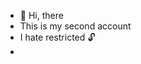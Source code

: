 - 👋 Hi, there
- This is my second account
- I hate restricted 🔓
- 
<!---
3Kxr/3Kxr is a ✨ special ✨ repository because its `README.md` (this file) appears on your GitHub profile.
You can click the Preview link to take a look at your changes.
--->
